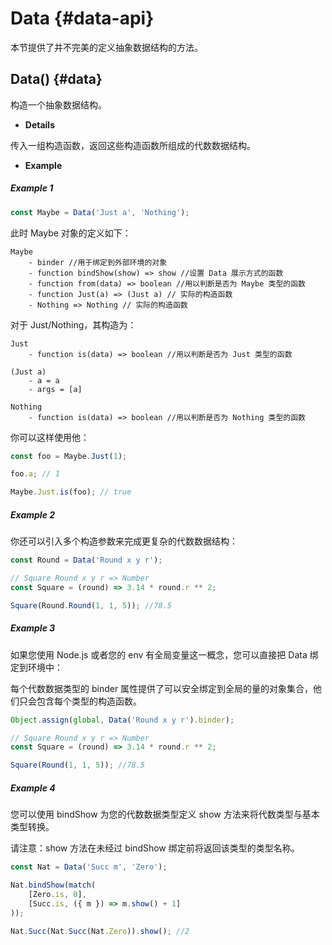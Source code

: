 # Data {#data-api}

<!--@include: ./Experimental.md-->

本节提供了并不完美的定义抽象数据结构的方法。

## Data() {#data}

构造一个抽象数据结构。

-   **Details**

传入一组构造函数，返回这些构造函数所组成的代数数据结构。

-   **Example**

##### Example 1

```js
const Maybe = Data('Just a', 'Nothing');
```

此时 Maybe 对象的定义如下：

```
Maybe
    - binder //用于绑定到外部环境的对象
    - function bindShow(show) => show //设置 Data 展示方式的函数
    - function from(data) => boolean //用以判断是否为 Maybe 类型的函数
    - function Just(a) => (Just a) // 实际的构造函数
    - Nothing => Nothing // 实际的构造函数
```

对于 Just/Nothing，其构造为：

```
Just
    - function is(data) => boolean //用以判断是否为 Just 类型的函数

(Just a)
    - a = a
    - args = [a]

Nothing
    - function is(data) => boolean //用以判断是否为 Nothing 类型的函数
```

你可以这样使用他：

```js
const foo = Maybe.Just(1);

foo.a; // 1

Maybe.Just.is(foo); // true
```

##### Example 2

你还可以引入多个构造参数来完成更复杂的代数数据结构：

```js
const Round = Data('Round x y r');

// Square Round x y r => Number
const Square = (round) => 3.14 * round.r ** 2;

Square(Round.Round(1, 1, 5)); //78.5
```

##### Example 3

如果您使用 Node.js 或者您的 env 有全局变量这一概念，您可以直接把 Data 绑定到环境中：

每个代数数据类型的 binder 属性提供了可以安全绑定到全局的量的对象集合，他们只会包含每个类型的构造函数。

```js
Object.assign(global, Data('Round x y r').binder);

// Square Round x y r => Number
const Square = (round) => 3.14 * round.r ** 2;

Square(Round(1, 1, 5)); //78.5
```

##### Example 4

您可以使用 bindShow 为您的代数数据类型定义 show 方法来将代数类型与基本类型转换。

请注意：show 方法在未经过 bindShow 绑定前将返回该类型的类型名称。

```js
const Nat = Data('Succ m', 'Zero');

Nat.bindShow(match(
    [Zero.is, 0],
    [Succ.is, ({ m }) => m.show() + 1]
));

Nat.Succ(Nat.Succ(Nat.Zero)).show(); //2
```

